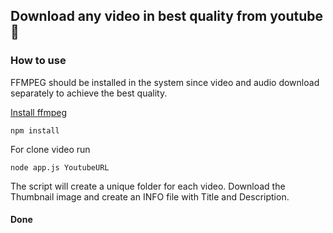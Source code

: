 ## Download any video in best quality from youtube 🤙

### How to use

FFMPEG should be installed in the system since video and audio download separately to achieve the best quality.

[Install ffmpeg](https://ffmpeg.org/) 
```
npm install
```
For clone video run
```
node app.js YoutubeURL
```
The script will create a unique folder for each video.
Download the Thumbnail image and create an INFO file with Title and Description.

#### Done
